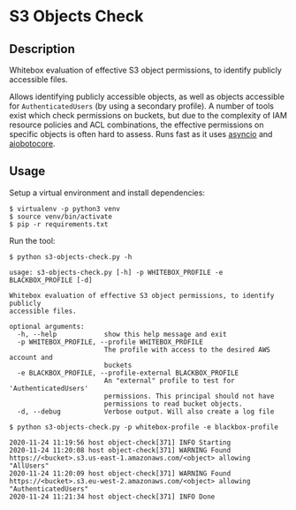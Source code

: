 # S3 Objects Check

## Description

Whitebox evaluation of effective S3 object permissions, to identify publicly accessible files.

Allows identifying publicly accessible objects, as well as objects accessible for `AuthenticatedUsers` (by using a secondary profile). 
A number of tools exist which check permissions on buckets, but due to the complexity of IAM resource policies and ACL combinations, the effective permissions on specific objects is often hard to assess.
Runs fast as it uses [asyncio](https://docs.python.org/3/library/asyncio.html) and [aiobotocore](https://github.com/aio-libs/aiobotocore).

## Usage

Setup a virtual environment and install dependencies:

```shell script
$ virtualenv -p python3 venv
$ source venv/bin/activate
$ pip -r requirements.txt
```

Run the tool:

```shell script
$ python s3-objects-check.py -h                                                                                        

usage: s3-objects-check.py [-h] -p WHITEBOX_PROFILE -e BLACKBOX_PROFILE [-d]

Whitebox evaluation of effective S3 object permissions, to identify publicly
accessible files.

optional arguments:
  -h, --help            show this help message and exit
  -p WHITEBOX_PROFILE, --profile WHITEBOX_PROFILE
                        The profile with access to the desired AWS account and
                        buckets
  -e BLACKBOX_PROFILE, --profile-external BLACKBOX_PROFILE
                        An "external" profile to test for 'AuthenticatedUsers'
                        permissions. This principal should not have
                        permissions to read bucket objects.
  -d, --debug           Verbose output. Will also create a log file

$ python s3-objects-check.py -p whitebox-profile -e blackbox-profile                                                                                        

2020-11-24 11:19:56 host object-check[371] INFO Starting
2020-11-24 11:20:08 host object-check[371] WARNING Found https://<bucket>.s3.us-east-1.amazonaws.com/<object> allowing "AllUsers"
2020-11-24 11:20:09 host object-check[371] WARNING Found https://<bucket>.s3.eu-west-2.amazonaws.com/<object> allowing "AuthenticatedUsers"
2020-11-24 11:21:34 host object-check[371] INFO Done
```